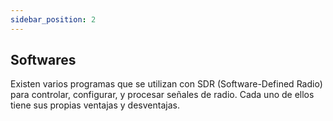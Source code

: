 ```yaml
---
sidebar_position: 2
---
```



## Softwares

Existen varios programas que se utilizan con SDR (Software-Defined Radio) para controlar, configurar, y procesar señales de radio. Cada uno de ellos tiene sus propias ventajas y desventajas.

